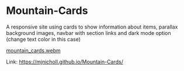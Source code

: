 # Mountain-Cards
A responsive site using cards to show information about items, parallax background images, navbar with section links and dark mode option (change text color in this case)

[mountain_cards.webm](https://github.com/MJNicholl/Mountain-Cards/assets/128494196/d5293a89-e6b3-413d-91eb-3e2ec6ccff62)

Link:
https://mjnicholl.github.io/Mountain-Cards/
